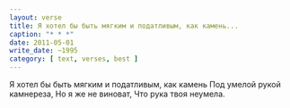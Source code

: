 ```yaml
---
layout: verse
title: Я хотел бы быть мягким и податливым, как камень...
caption: "* * *"
date: 2011-05-01
write_date: ~1995
category: [ text, verses, best ]
---
```

Я хотел бы быть мягким и податливым, как камень
Под умелой рукой камнереза,
Но я же не виноват,
Что рука твоя неумела.
